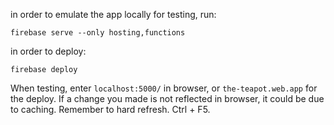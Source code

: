 
in order to emulate the app locally for testing, run:

```
firebase serve --only hosting,functions
```

in order to deploy:

```
firebase deploy
```

When testing, enter `localhost:5000/` in browser, or `the-teapot.web.app` for the deploy. If a change you made is not reflected in browser, it could be due to caching. Remember to hard refresh. Ctrl + F5.
